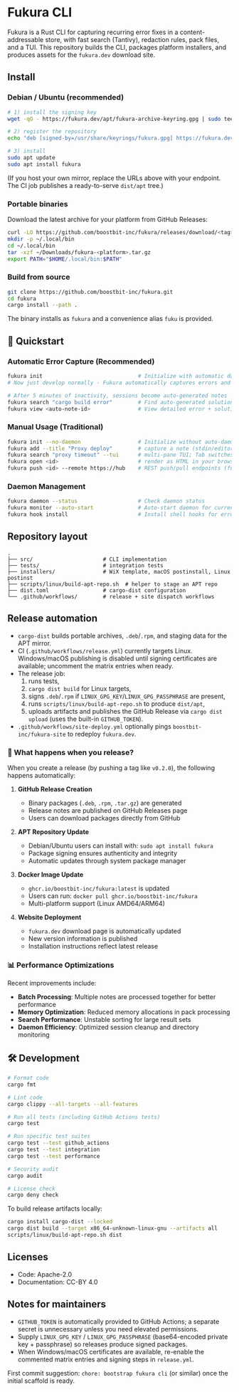 # Fukura CLI

Fukura is a Rust CLI for capturing recurring error fixes in a content-addressable store, with fast search (Tantivy), redaction rules, pack files, and a TUI. This repository builds the CLI, packages platform installers, and produces assets for the `fukura.dev` download site.

## Install

### Debian / Ubuntu (recommended)

```bash
# 1) install the signing key
wget -qO - https://fukura.dev/apt/fukura-archive-keyring.gpg | sudo tee /usr/share/keyrings/fukura.gpg > /dev/null

# 2) register the repository
echo "deb [signed-by=/usr/share/keyrings/fukura.gpg] https://fukura.dev/apt stable main" | sudo tee /etc/apt/sources.list.d/fukura.list

# 3) install
sudo apt update
sudo apt install fukura
```

(If you host your own mirror, replace the URLs above with your endpoint. The CI job publishes a ready-to-serve `dist/apt` tree.)

### Portable binaries

Download the latest archive for your platform from GitHub Releases:

```bash
curl -LO https://github.com/boostbit-inc/fukura/releases/download/<tag>/fukura-<platform>.tar.gz
mkdir -p ~/.local/bin
cd ~/.local/bin
tar -xzf ~/Downloads/fukura-<platform>.tar.gz
export PATH="$HOME/.local/bin:$PATH"
```

### Build from source

```bash
git clone https://github.com/boostbit-inc/fukura.git
cd fukura
cargo install --path .
```

The binary installs as `fukura` and a convenience alias `fuku` is provided.

## 🚀 Quickstart

### Automatic Error Capture (Recommended)

```bash
fukura init                              # Initialize with automatic daemon startup
# Now just develop normally - Fukura automatically captures errors and solutions!

# After 5 minutes of inactivity, sessions become auto-generated notes
fukura search "cargo build error"        # Find auto-generated solutions
fukura view <auto-note-id>               # View detailed error + solution notes
```

### Manual Usage (Traditional)

```bash
fukura init --no-daemon                  # Initialize without auto-daemon
fukura add --title "Proxy deploy"        # capture a note (stdin/editor/file)
fukura search "proxy timeout" --tui      # multi-pane TUI; Tab switches panes
fukura open <id>                         # render as HTML in your browser
fukura push <id> --remote https://hub    # REST push/pull endpoints (future hub)
```

### Daemon Management

```bash
fukura daemon --status                   # Check daemon status
fukura monitor --auto-start              # Auto-start daemon for current directory
fukura hook install                      # Install shell hooks for error capture
```

## Repository layout

```
.
├── src/                      # CLI implementation
├── tests/                    # integration tests
├── installers/               # WiX template, macOS postinstall, Linux postinst
├── scripts/linux/build-apt-repo.sh  # helper to stage an APT repo
├── dist.toml                 # cargo-dist configuration
└── .github/workflows/        # release + site dispatch workflows
```

## Release automation

- `cargo-dist` builds portable archives, `.deb`/`.rpm`, and staging data for the APT mirror.
- CI (`.github/workflows/release.yml`) currently targets Linux. Windows/macOS publishing is disabled until signing certificates are available; uncomment the matrix entries when ready.
- The release job:
  1. runs tests,
  2. `cargo dist build` for Linux targets,
  3. signs `.deb`/`.rpm` if `LINUX_GPG_KEY`/`LINUX_GPG_PASSPHRASE` are present,
  4. runs `scripts/linux/build-apt-repo.sh` to produce `dist/apt`,
  5. uploads artifacts and publishes the GitHub Release via `cargo dist upload` (uses the built-in `GITHUB_TOKEN`).
- `.github/workflows/site-deploy.yml` optionally pings `boostbit-inc/fukura-site` to redeploy `fukura.dev`.

### 🚀 What happens when you release?

When you create a release (by pushing a tag like `v0.2.0`), the following happens automatically:

1. **GitHub Release Creation**
   - Binary packages (`.deb`, `.rpm`, `.tar.gz`) are generated
   - Release notes are published on GitHub Releases page
   - Users can download packages directly from GitHub

2. **APT Repository Update**
   - Debian/Ubuntu users can install with: `sudo apt install fukura`
   - Package signing ensures authenticity and integrity
   - Automatic updates through system package manager

3. **Docker Image Update**
   - `ghcr.io/boostbit-inc/fukura:latest` is updated
   - Users can run: `docker pull ghcr.io/boostbit-inc/fukura`
   - Multi-platform support (Linux AMD64/ARM64)

4. **Website Deployment**
   - `fukura.dev` download page is automatically updated
   - New version information is published
   - Installation instructions reflect latest release

### 📊 Performance Optimizations

Recent improvements include:
- **Batch Processing**: Multiple notes are processed together for better performance
- **Memory Optimization**: Reduced memory allocations in pack processing
- **Search Performance**: Unstable sorting for large result sets
- **Daemon Efficiency**: Optimized session cleanup and directory monitoring

## 🛠️ Development

```bash
# Format code
cargo fmt

# Lint code
cargo clippy --all-targets --all-features

# Run all tests (including GitHub Actions tests)
cargo test

# Run specific test suites
cargo test --test github_actions
cargo test --test integration
cargo test --test performance

# Security audit
cargo audit

# License check
cargo deny check
```

To build release artifacts locally:

```bash
cargo install cargo-dist --locked
cargo dist build --target x86_64-unknown-linux-gnu --artifacts all
scripts/linux/build-apt-repo.sh dist
```

## Licenses

- Code: Apache-2.0
- Documentation: CC-BY 4.0

## Notes for maintainers

- `GITHUB_TOKEN` is automatically provided to GitHub Actions; a separate secret is unnecessary unless you need elevated permissions.
- Supply `LINUX_GPG_KEY` / `LINUX_GPG_PASSPHRASE` (base64-encoded private key + passphrase) so releases produce signed packages.
- When Windows/macOS certificates are available, re-enable the commented matrix entries and signing steps in `release.yml`.

First commit suggestion: `chore: bootstrap fukura cli` (or similar) once the initial scaffold is ready.
